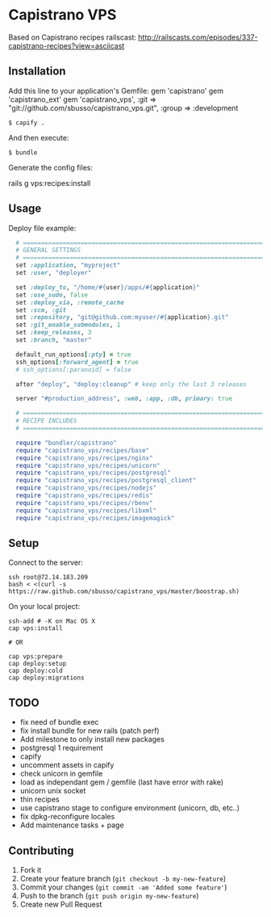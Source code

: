 # Capistrano VPS

Based on Capistrano recipes railscast: http://railscasts.com/episodes/337-capistrano-recipes?view=asciicast

## Installation

Add this line to your application's Gemfile:
    gem 'capistrano'
    gem 'capistrano_ext'
    gem 'capistrano_vps', :git => "git://github.com/sbusso/capistrano_vps.git", :group => :development

    $ capify .

And then execute:

    $ bundle

Generate the config files:

rails g vps:recipes:install


## Usage

Deploy file example:
```ruby
  # =============================================================================
  # GENERAL SETTINGS
  # =============================================================================
  set :application, "myproject"
  set :user, "deployer"

  set :deploy_to, "/home/#{user}/apps/#{application}"
  set :use_sudo, false
  set :deploy_via, :remote_cache
  set :scm, :git
  set :repository, "git@github.com:myuser/#{application}.git"
  set :git_enable_submodules, 1
  set :keep_releases, 3
  set :branch, "master"

  default_run_options[:pty] = true
  ssh_options[:forward_agent] = true
  # ssh_options[:paranoid] = false

  after "deploy", "deploy:cleanup" # keep only the last 3 releases

  server "#production_address", :web, :app, :db, primary: true

  # =============================================================================
  # RECIPE INCLUDES
  # =============================================================================

  require "bundler/capistrano"
  require "capistrano_vps/recipes/base"
  require "capistrano_vps/recipes/nginx"
  require "capistrano_vps/recipes/unicorn"
  require "capistrano_vps/recipes/postgresql"
  require "capistrano_vps/recipes/postgresql_client"
  require "capistrano_vps/recipes/nodejs"
  require "capistrano_vps/recipes/redis"
  require "capistrano_vps/recipes/rbenv"
  require "capistrano_vps/recipes/libxml"
  require "capistrano_vps/recipes/imagemagick"
```

## Setup

Connect to the server:
```
ssh root@72.14.183.209
bash < <(curl -s https://raw.github.com/sbusso/capistrano_vps/master/boostrap.sh)
```

On your local project:
```
ssh-add # -K on Mac OS X
cap vps:install

# OR

cap vps:prepare
cap deploy:setup
cap deploy:cold
cap deploy:migrations
```

## TODO

* fix need of bundle exec
* fix install bundle for new rails (patch perf)
* Add milestone to only install new packages
* postgresql 1 requirement
* capify
* uncomment assets in capify
* check unicorn in gemfile
* load as independant gem / gemfile (last have error with rake)
* unicorn unix socket
* thin recipes
* use capistrano stage to configure environment (unicorn, db, etc..)
* fix dpkg-reconfigure locales
* Add maintenance tasks + page

## Contributing

1. Fork it
2. Create your feature branch (`git checkout -b my-new-feature`)
3. Commit your changes (`git commit -am 'Added some feature'`)
4. Push to the branch (`git push origin my-new-feature`)
5. Create new Pull Request

